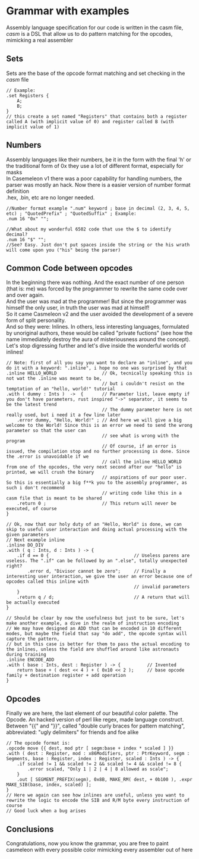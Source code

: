 # Grammar with examples  

Assembly language specification for our code is written in the casm file, *casm* is a DSL that allow us to do pattern matching for the opcodes, mimicking a real assembler  

## Sets  
Sets are the base of the opcode format matching and set checking in the *casm* file  

    // Example:  
    .set Registers {  
        A;  
        B;  
    }  
    // this create a set named "Registers" that contains both a register called A (with implicit value of 0) and register called B (with implicit value of 1)  

## Numbers  
Assembly languages like their numbers, be it in the form with the final 'h' or the traditional form of 0x they use a lot of different format, especially for masks  
In Casemeleon v1 there was a poor capability for handling numbers, the parser was mostly an hack. Now there is a easier version of number format definition  
.hex, .bin, etc are no longer needed.  

    //Number format example ".num" keyword ; base in decimal (2, 3, 4, 5, etc) ; "QuotedPrefix" ; "QuotedSuffix" ; Example:  
    .num 16 "0x" "";  

    //What about my wonderful 6502 code that use the $ to identify decimal?  
    .num 16 "$" "";  
    //See? Easy. Just don't put spaces inside the string or the his wrath will come upon you ("his" being the parser)  

## Common Code between opcodes  
In the beginning there was nothing. And the exact number of one person (that is: me) was forced by the programmer to rewrite the same code over and over again.  
And the user was mad at the programmer! But since the programmer was himself the only user, in truth the user was mad at himself!  
So it came Casmeleon v2 and the user avoided the development of a severe form of split personality.  
And so they were: Inlines. In others, less interesting languages, formulated by unoriginal authors, these would be called "private fuctions" (see how the name immediately destroy the aura of misteriousness around the concept).  
Let's stop digressing further and let's dive inside the wonderful worlds of inlines!

    // Note: first of all you say you want to declare an "inline", and you do it with a keyword: ".inline", i hope no one was surprised by that  
    .inline HELLO_WORLD                 // Ok, tecnically speaking this is not wat the .inline was meant to be, 
                                        // but i couldn't resist on the temptation of an "hello, world!" tutorial  
    .with ( dummy : Ints )  ->  {       // Parameter list, leave empty if you don't have parameters, rust inspired "->" separator, it seems to be the latest trend  
                                        // The dummy parameter here is not really used, but i need it a few line later  
        .error dummy, "Hello, World!" ; // And here we will give a big welcome to the World! Since this is an error we need to send the wrong parameter so that the user can  
                                        // see what is wrong with the program  
                                        // Of course, if an error is issued, the compilation stop and no further processing is done. Since the .error is unavoidable if we   
                                        // call the inline HELLO_WORLD from one of the opcodes, the very next second after our "hello" is printed, we will crush the binary    
                                        // aspirations of our poor user. So this is essentially a big f**k you to the assembly programmer, as such i don't recommend   
                                        // writing code like this in a casm file that is meant to be shared  
        .return 0 ;                     // This return will never be executed, of course  
    }  

    // Ok, now that our holy duty of an "Hello, World" is done, we can skip to useful user interaction and doing actual processing with the given parameters  
    // Next example inline  
    .inline DO_DIV  
    .with ( q : Ints, d : Ints ) -> {  
        .if d == 0 {                                // Useless parens are useless. The ".if" can be followed by an ".else", totally unexpected right?  
            .error d, "Divisor cannot be zero";     // Finally a interesting user interaction, we give the user an error because one of opcodes called this inline with   
                                                    // invalid parameters  
        }  
        .return q / d;                              // A return that will be actually executed  
    }  

    // Should be clear by now the usefulness but just to be sure, let's make another example, a dive in the realm of instruction encoding   
    // We may have designed an ADD that can be encoded in 10 different modes, but maybe the field that say "do add", the opcode syntax will capture the pattern,  
    // but in this case is better for them to pass the actual encoding to the inlines, unless the field are shuffled around like astronauts during training  
    .inline ENCODE_ADD
    .with ( base : Ints, dest : Register ) -> {          // Invented  
        return base + ( dest << 4 ) + ( 0x10 << 2 );     // base opcode family + destination register + add operation  
    }  


## Opcodes

Finally we are here, the last element of our beautiful color palette. The Opcode. An hacked version of perl like regex, made language construct.  
Between "{{" and "}}", called "double curly braces for pattern matching", abbreviated: "ugly delimiters" for friends and foe alike  

    // The opcode format is:  
    .opcode move {{ dest, mod ptr [ segm:base + index * scaled ] }}  
    .with ( dest : Register, mod : x86Modifiers, ptr : PtrKeyword, segm : Segments, base : Register, index : Register, scaled : Ints ) -> {  
        .if scaled != 1 && scaled != 2 && scaled != 4 && scaled != 8 {  
            .error scaled, "Only 1 | 2 | 4 | 8 allowed as scale";   
        }  
        .out [ SEGMENT_PREFIX(segm), 0x8B, MAKE_RM( dest, + 0b100 ), .expr MAKE_SIB(base, index, scaled) ];  
    }  
    // Here we again can see how inlines are useful, unless you want to rewrite the logic to encode the SIB and R/M byte every instruction of course  
    // Good luck when a bug arises  

## Conclusions  

Congratulations, now you know the grammar, you are free to paint casmeleon with every possible color mimicking every assembler out of here   